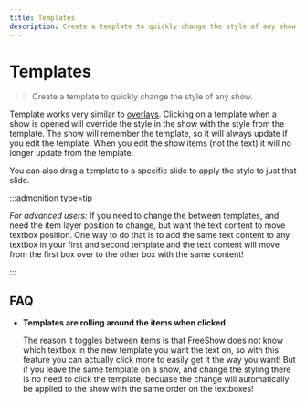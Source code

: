 ```yaml
---
title: Templates
description: Create a template to quickly change the style of any show.
---
```


# Templates

> Create a template to quickly change the style of any show.

Template works very similar to [overlays](./overlays). Clicking on a template when a show is opened will override the style in the show with the style from the template. The show will remember the template, so it will always update if you edit the template. When you edit the show items (not the text) it will no longer update from the template.

You can also drag a template to a specific slide to apply the style to just that slide.

:::admonition type=tip

_For advanced users:_ If you need to change the between templates, and need the item layer position to change, but want the text content to move textbox position. One way to do that is to add the same text content to any textbox in your first and second template and the text content will move from the first box over to the other box with the same content!

:::

## FAQ

- **Templates are rolling around the items when clicked**

  The reason it toggles between items is that FreeShow does not know which textbox in the new template you want the text on, so with this feature you can actually click more to easily get it the way you want! But if you leave the same template on a show, and change the styling there is no need to click the template, becuase the change will automatically be applied to the show with the same order on the textboxes!
